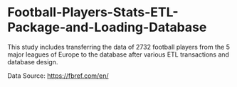 # Football-Players-Stats-ETL-Package-and-Loading-Database
This study includes transferring the data of 2732 football players from the 5 major leagues of Europe to the database after various ETL transactions and database design.

Data Source: https://fbref.com/en/
